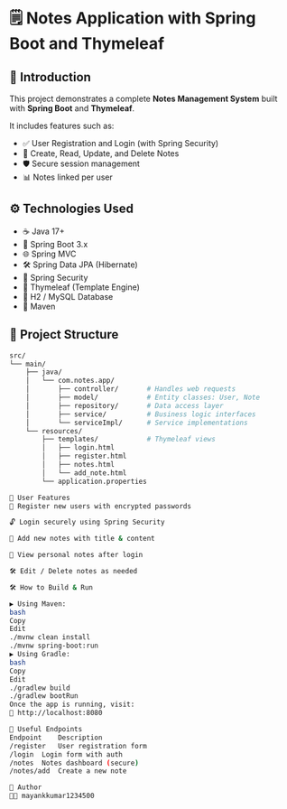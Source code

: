 # 🗒️ Notes Application with Spring Boot and Thymeleaf

## 📖 Introduction

This project demonstrates a complete **Notes Management System** built with **Spring Boot** and **Thymeleaf**.

It includes features such as:

- ✅ User Registration and Login (with Spring Security)
- 📝 Create, Read, Update, and Delete Notes
- 🛡️ Secure session management
- 📊 Notes linked per user



## ⚙️ Technologies Used

- ☕ Java 17+
- 🌱 Spring Boot 3.x
- 🌐 Spring MVC
- 🛠️ Spring Data JPA (Hibernate)
- 🔐 Spring Security
- 🧾 Thymeleaf (Template Engine)
- 💾 H2 / MySQL Database
- 🧰 Maven

## 📂 Project Structure

```bash
src/
└── main/
    ├── java/
    │   └── com.notes.app/
    │       ├── controller/       # Handles web requests
    │       ├── model/            # Entity classes: User, Note
    │       ├── repository/       # Data access layer
    │       ├── service/          # Business logic interfaces
    │       └── serviceImpl/      # Service implementations
    └── resources/
        ├── templates/            # Thymeleaf views
        │   ├── login.html
        │   ├── register.html
        │   ├── notes.html
        │   └── add_note.html
        └── application.properties

👤 User Features
🔐 Register new users with encrypted passwords

🔓 Login securely using Spring Security

📝 Add new notes with title & content

📄 View personal notes after login

🛠️ Edit / Delete notes as needed

🛠️ How to Build & Run

▶️ Using Maven:
bash
Copy
Edit
./mvnw clean install
./mvnw spring-boot:run
▶️ Using Gradle:
bash
Copy
Edit
./gradlew build
./gradlew bootRun
Once the app is running, visit:
📍 http://localhost:8080

🔗 Useful Endpoints
Endpoint	Description
/register	User registration form
/login	Login form with auth
/notes	Notes dashboard (secure)
/notes/add	Create a new note

🙋 Author
👨‍💻 mayankkumar1234500
